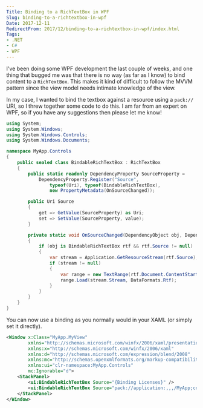 ```yaml
---
Title: Binding to a RichTextBox in WPF
Slug: binding-to-a-richtextbox-in-wpf
Date: 2017-12-11
RedirectFrom: 2017/12/binding-to-a-richtextbox-in-wpf/index.html
Tags:
- .NET
- C#
- WPF
---
```


I've been doing some WPF development the last couple of weeks, and one thing that bugged me was that there is no way (as far as I know) to bind content to a `RichTextBox`. This makes it kind of difficult to follow the MVVM pattern since the view model needs intimate knowledge of the view.

In my case, I wanted to bind the textbox against a resource using a `pack://` URI, so I threw together some code to do this. I am far from an expert on WPF, so if you have any suggestions then please let me know!

```csharp
using System;
using System.Windows;
using System.Windows.Controls;
using System.Windows.Documents;

namespace MyApp.Controls
{
    public sealed class BindableRichTextBox : RichTextBox
    {
        public static readonly DependencyProperty SourceProperty =
            DependencyProperty.Register("Source",
                typeof(Uri), typeof(BindableRichTextBox),
                new PropertyMetadata(OnSourceChanged));

        public Uri Source
        {
            get => GetValue(SourceProperty) as Uri;
            set => SetValue(SourceProperty, value);
        }

        private static void OnSourceChanged(DependencyObject obj, DependencyPropertyChangedEventArgs e)
        {
            if (obj is BindableRichTextBox rtf && rtf.Source != null)
            {
                var stream = Application.GetResourceStream(rtf.Source);
                if (stream != null)
                {
                    var range = new TextRange(rtf.Document.ContentStart, rtf.Document.ContentEnd);
                    range.Load(stream.Stream, DataFormats.Rtf);
                }
            }
        }
    }
}
```

You can now use a binding as you normally would in your XAML (or simply set it directly).

```xml
<Window x:Class="MyApp.MyView"
        xmlns="http://schemas.microsoft.com/winfx/2006/xaml/presentation"
        xmlns:x="http://schemas.microsoft.com/winfx/2006/xaml"
        xmlns:d="http://schemas.microsoft.com/expression/blend/2008"
        xmlns:mc="http://schemas.openxmlformats.org/markup-compatibility/2006"
        xmlns:ui="clr-namespace:MyApp.Controls"
        mc:Ignorable="d">
    <StackPanel>
        <ui:BindableRichTextBox Source="{Binding Licenses}" />
        <ui:BindableRichTextBox Source="pack://application:,,,/MyApp;component/MyApp/Resources/Document.rtf" />
    </StackPanel>
</Window>
```
